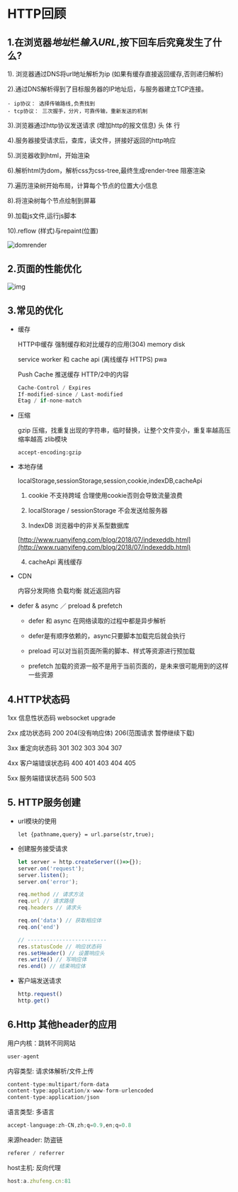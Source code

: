 # HTTP回顾

## 1.在浏览器*地址*栏*输入URL*,按下回车后究竟发生了什么?

1). 浏览器通过DNS将url地址解析为ip (如果有缓存直接返回缓存,否则递归解析)  

2).通过DNS解析得到了目标服务器的IP地址后，与服务器建立TCP连接。

	- ip协议： 选择传输路线,负责找到
	- tcp协议： 三次握手，分片，可靠传输，重新发送的机制

3).浏览器通过http协议发送请求 (增加http的报文信息) 头 体 行

4).服务器接受请求后，查库，读文件，拼接好返回的http响应 

5).浏览器收到html，开始渲染

6).解析html为dom，解析css为css-tree,最终生成render-tree 阻塞渲染

7).遍历渲染树开始布局，计算每个节点的位置大小信息

8).将渲染树每个节点绘制到屏幕

9).加载js文件,运行js脚本

10).reflow (样式)与repaint(位置)



![domrender](http://img.zhufengpeixun.cn/domrender.jpg)

## 2.页面的性能优化

![img](https://timgsa.baidu.com/timg?image&quality=80&size=b9999_10000&sec=1562322737439&di=6940a8a49d168d9690f3732794b01a4e&imgtype=0&src=http%3A%2F%2Fimg2018.cnblogs.com%2Fblog%2F1555757%2F201812%2F1555757-20181210173358459-380857182.png)

## 3.常见的优化

- 缓存

  HTTP中缓存 强制缓存和对比缓存的应用(304)  memory  disk

  service worker 和 cache api (离线缓存   HTTPS)  pwa

  Push Cache 推送缓存 HTTP/2中的内容

  ```javascript
  Cache-Control / Expires
  If-modified-since / Last-modified
  Etag / if-none-match
  ```



- 压缩

  gzip 压缩，找重复出现的字符串，临时替换，让整个文件变小，重复率越高压缩率越高 zlib模块

  ```
  accept-encoding:gzip
  ```

  

- 本地存储

  localStorage,sessionStorage,session,cookie,indexDB,cacheApi

  1) cookie 不支持跨域 合理使用cookie否则会导致流量浪费 

  2) localStorage / sessionStorage 不会发送给服务器

  3) IndexDB 浏览器中的非关系型数据库

   [http://www.ruanyifeng.com/blog/2018/07/indexeddb.html](http://www.ruanyifeng.com/blog/2018/07/indexeddb.html)

  4) cacheApi 离线缓存

  

- CDN

  内容分发网络 负载均衡 就近返回内容

  

- defer & async ／ preload & prefetch

  - defer 和 async 在网络读取的过程中都是异步解析

  - defer是有顺序依赖的，async只要脚本加载完后就会执行

  - preload 可以对当前页面所需的脚本、样式等资源进行预加载

  - prefetch 加载的资源一般不是用于当前页面的，是未来很可能用到的这样一些资源



## 4.HTTP状态码

1xx 信息性状态码  websocket upgrade

2xx 成功状态码  200 204(没有响应体) 206(范围请求 暂停继续下载)

3xx 重定向状态码 301 302 303  304 307  

4xx 客户端错误状态码 400 401 403 404 405

5xx 服务端错误状态码 500 503



## 5. HTTP服务创建

- url模块的使用

  ```
  let {pathname,query} = url.parse(str,true);
  ```

  

- 创建服务接受请求

  ```javascript
  let server = http.createServer(()=>{});
  server.on('request');
  server.listen();
  server.on('error');
  
  req.method // 请求方法
  req.url // 请求路径
  req.headers // 请求头
  
  req.on('data') // 获取相应体 
  req.on('end')
  
  // -------------------------
  res.statusCode // 响应状态码
  res.setHeader() // 设置响应头
  res.write() // 写响应体
  res.end() // 结束响应体
  ```

- 客户端发送请求

  ```javascript
  http.request()
  http.get()
  ```

  

## 6.Http 其他header的应用

用户内核：跳转不同网站

```javascript
user-agent
```

内容类型: 请求体解析/文件上传

```javascript
content-type:multipart/form-data
content-type:application/x-www-form-urlencoded
content-type:application/json
```

语言类型: 多语言

```javascript
accept-language:zh-CN,zh;q=0.9,en;q=0.8
```

来源header: 防盗链

```javascript
referer / referrer
```

host主机: 反向代理

```javascript
host:a.zhufeng.cn:81
```





























































































































